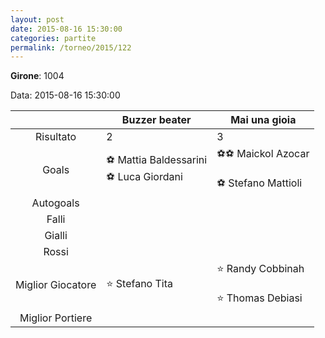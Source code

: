 ```yaml
---
layout: post
date: 2015-08-16 15:30:00
categories: partite
permalink: /torneo/2015/122
---
```

**Girone**: 1004

Data: 2015-08-16 15:30:00

| | Buzzer beater | Mai una gioia |
|:-----:|-----|-----|
Risultato|2|3
Goals|⚽ Mattia Baldessarini<br/>⚽ Luca Giordani|⚽⚽ Maickol Azocar<br/><br/>⚽ Stefano Mattioli<br/>
Autogoals||
Falli||
Gialli||
Rossi||
Miglior Giocatore|⭐ Stefano Tita<br/>|⭐ Randy Cobbinah<br/><br/>⭐ Thomas Debiasi<br/>
Miglior Portiere||